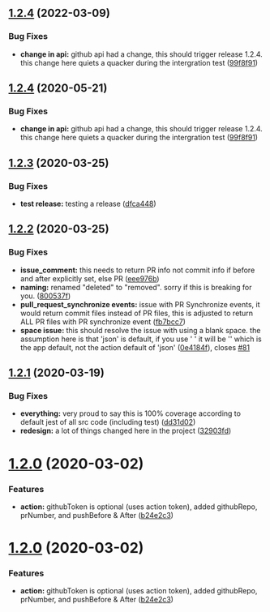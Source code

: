 ## [1.2.4](https://github.com/restreamio/file-changes-action/compare/v1.2.4...v1.2.5) (2022-03-09)


### Bug Fixes

* **change in api:** github api had a change, this should trigger release 1.2.4.  this change here quiets a quacker during the intergration test ([99f8f91](https://github.com/trilom/file-changes-action/commit/99f8f91f3ed1430713973d8f1e2848b5acc58163))

## [1.2.4](https://github.com/trilom/file-changes-action/compare/v1.2.3...v1.2.4) (2020-05-21)


### Bug Fixes

* **change in api:** github api had a change, this should trigger release 1.2.4.  this change here quiets a quacker during the intergration test ([99f8f91](https://github.com/trilom/file-changes-action/commit/99f8f91f3ed1430713973d8f1e2848b5acc58163))

## [1.2.3](https://github.com/trilom/file-changes-action/compare/v1.2.2...v1.2.3) (2020-03-25)


### Bug Fixes

* **test release:** testing a release ([dfca448](https://github.com/trilom/file-changes-action/commit/dfca448d9d1f04825a549ba0bc7d6b097df295a2))

## [1.2.2](https://github.com/trilom/file-changes-action/compare/v1.2.1...v1.2.2) (2020-03-25)


### Bug Fixes

* **issue_comment:** this needs to return PR info not commit info if before and after explicitly set, else PR ([eee976b](https://github.com/trilom/file-changes-action/commit/eee976b2219f243f83583baab84fa89376006acc))
* **naming:** renamed "deleted" to "removed".  sorry if this is breaking for you. ([800537f](https://github.com/trilom/file-changes-action/commit/800537f435a66454c64fc2b42cfd82ca33cc093d))
* **pull_request_synchronize events:** issue with PR Synchronize events, it would return commit files instead of PR files, this is adjusted to return ALL PR files with PR synchronize event ([fb7bcc7](https://github.com/trilom/file-changes-action/commit/fb7bcc76581402f20aa64da82cd1174e313ec02c))
* **space issue:** this should resolve the issue with using a blank space.  the assumption here is that 'json' is default, if you use ' ' it will be '' which is the app default, not the action default of 'json' ([0e4184f](https://github.com/trilom/file-changes-action/commit/0e4184fe04f87323c60b71c1ccf2af95f9f35b8c)), closes [#81](https://github.com/trilom/file-changes-action/issues/81)

## [1.2.1](https://github.com/trilom/file-changes-action/compare/v1.2.0...v1.2.1) (2020-03-19)


### Bug Fixes

* **everything:** very proud to say this is 100% coverage according to default jest of all src code (including test) ([dd31d02](https://github.com/trilom/file-changes-action/commit/dd31d0220fdc9e6eb3469b3443239359d7da33d4))
* **redesign:** a lot of things changed here in the project ([32903fd](https://github.com/trilom/file-changes-action/commit/32903fd341ce6a5471e3df73393784cb43adb397))

# [1.2.0](https://github.com/trilom/file-changes-action/compare/v1.1.0...v1.2.0) (2020-03-02)


### Features

* **action:** githubToken is optional (uses action token), added githubRepo, prNumber, and pushBefore & After ([b24e2c3](https://github.com/trilom/file-changes-action/commit/b24e2c30c72710da8704a02f9d05141a19f27f83))

# [1.2.0](https://github.com/trilom/file-changes-action/compare/v1.1.0...v1.2.0) (2020-03-02)


### Features

* **action:** githubToken is optional (uses action token), added githubRepo, prNumber, and pushBefore & After ([b24e2c3](https://github.com/trilom/file-changes-action/commit/b24e2c30c72710da8704a02f9d05141a19f27f83))
